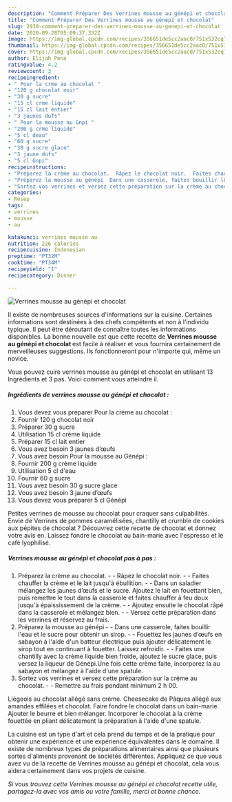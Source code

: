```yaml
---
description: "Comment Préparer Des Verrines mousse au génépi et chocolat"
title: "Comment Préparer Des Verrines mousse au génépi et chocolat"
slug: 2930-comment-preparer-des-verrines-mousse-au-genepi-et-chocolat
date: 2020-09-28T05:09:37.332Z
image: https://img-global.cpcdn.com/recipes/356651de5cc2aac0/751x532cq70/verrines-mousse-au-genepi-et-chocolat-photo-principale-de-la-recette.jpg
thumbnail: https://img-global.cpcdn.com/recipes/356651de5cc2aac0/751x532cq70/verrines-mousse-au-genepi-et-chocolat-photo-principale-de-la-recette.jpg
cover: https://img-global.cpcdn.com/recipes/356651de5cc2aac0/751x532cq70/verrines-mousse-au-genepi-et-chocolat-photo-principale-de-la-recette.jpg
author: Elijah Pena
ratingvalue: 4.2
reviewcount: 3
recipeingredient:
- " Pour la crme au chocolat "
- "120 g chocolat noir"
- "30 g sucre"
- "15 cl crme liquide"
- "15 cl lait entier"
- "3 jaunes dufs"
- " Pour la mousse au Gnpi "
- "200 g crme liquide"
- "5 cl deau"
- "60 g sucre"
- "30 g sucre glace"
- "3 jaune dufs"
- "5 cl Gnpi"
recipeinstructions:
- "Préparez la crème au chocolat.  Râpez le chocolat noir.  Faites chauffer la crème et le lait jusqu&#39;à ébullition.  Dans un saladier mélangez les jaunes d’œufs et le sucre. Ajoutez le lait en fouettant bien, puis remettre le tout dans la casserole et faites chauffer à feu doux jusqu&#39;à épaississement de la crème.  Ajoutez ensuite le chocolat râpé dans la casserole et mélangez bien.  Versez cette préparation dans les verrines et réservez au frais."
- "Préparez la mousse au génépi  Dans une casserole, faites bouillir l&#39;eau et le sucre pour obtenir un sirop.  Fouettez les jaunes d’œufs en sabayon à l&#39;aide d&#39;un batteur électrique puis ajouter délicatement le sirop tout en continuant à fouetter. Laissez refroidir.  Faites une chantilly avec la crème liquide bien froide, ajoutez le sucre glace, puis versez la liqueur de Génépi.Une fois cette crème faite, incorporez la au sabayon et mélangez à l&#39;aide d&#39;une spatule."
- "Sortez vos verrines et versez cette préparation sur la crème au chocolat.  Remettre au frais pendant minimum 2 h 00."
categories:
- Resep
tags:
- verrines
- mousse
- au

katakunci: verrines mousse au 
nutrition: 226 calories
recipecuisine: Indonesian
preptime: "PT32M"
cooktime: "PT34M"
recipeyield: "1"
recipecategory: Dinner

---
```



![Verrines mousse au génépi et chocolat](https://img-global.cpcdn.com/recipes/356651de5cc2aac0/751x532cq70/verrines-mousse-au-genepi-et-chocolat-photo-principale-de-la-recette.jpg)

Il existe de nombreuses sources d'informations sur la cuisine. Certaines informations sont destinées à des chefs compétents et non à l'individu typique. Il peut être déroutant de connaître toutes les informations disponibles. La bonne nouvelle est que cette recette de <strong> Verrines mousse au génépi et chocolat </strong> est facile à réaliser et vous fournira certainement de merveilleuses suggestions. Ils fonctionneront pour n'importe qui, même un novice.

<!--inarticleads1-->

Vous pouvez cuire verrines mousse au génépi et chocolat en utilisant 13 Ingrédients et 3 pas. Voici comment vous atteindre il.

##### Ingrédients de verrines mousse au génépi et chocolat :

1. Vous devez vous préparer  Pour la crème au chocolat :
1. Fournir 120 g chocolat noir
1. Préparer 30 g sucre
1. Utilisation 15 cl crème liquide
1. Préparer 15 cl lait entier
1. Vous avez besoin 3 jaunes d’œufs
1. Vous avez besoin  Pour la mousse au Génépi :
1. Fournir 200 g crème liquide
1. Utilisation 5 cl d&#39;eau
1. Fournir 60 g sucre
1. Vous avez besoin 30 g sucre glace
1. Vous avez besoin 3 jaune d’œufs
1. Vous devez vous préparer 5 cl Génépi


Petites verrines de mousse au chocolat pour craquer sans culpabilités. Envie de Verrines de pommes caramélisées, chantilly et crumble de cookies aux pépites de chocolat ? Découvrez cette recette de chocolat et donnez votre avis en. Laissez fondre le chocolat au bain-marie avec l&#39;espresso et le café lyophilisé. 

<!--inarticleads2-->

##### Verrines mousse au génépi et chocolat pas à pas :

1. Préparez la crème au chocolat. -  - Râpez le chocolat noir. -  - Faites chauffer la crème et le lait jusqu&#39;à ébullition. -  - Dans un saladier mélangez les jaunes d’œufs et le sucre. Ajoutez le lait en fouettant bien, puis remettre le tout dans la casserole et faites chauffer à feu doux jusqu&#39;à épaississement de la crème. -  - Ajoutez ensuite le chocolat râpé dans la casserole et mélangez bien. -  - Versez cette préparation dans les verrines et réservez au frais.
1. Préparez la mousse au génépi -  - Dans une casserole, faites bouillir l&#39;eau et le sucre pour obtenir un sirop. -  - Fouettez les jaunes d’œufs en sabayon à l&#39;aide d&#39;un batteur électrique puis ajouter délicatement le sirop tout en continuant à fouetter. Laissez refroidir. -  - Faites une chantilly avec la crème liquide bien froide, ajoutez le sucre glace, puis versez la liqueur de Génépi.Une fois cette crème faite, incorporez la au sabayon et mélangez à l&#39;aide d&#39;une spatule.
1. Sortez vos verrines et versez cette préparation sur la crème au chocolat. -  - Remettre au frais pendant minimum 2 h 00.


Liégeois au chocolat allégé sans crème. Cheesecake de Pâques allégé aux amandes effilées et chocolat. Faire fondre le chocolat dans un bain-marie. Ajouter le beurre et bien mélanger. Incorporer le chocolat à la crème fouettée en pliant délicatement la préparation à l&#39;aide d&#39;une spatule. 

<!--inarticleads1-->

<p>
La cuisine est un type d'art et cela prend du temps et de la pratique pour obtenir une expérience et une expérience équivalentes dans le domaine. Il existe de nombreux types de préparations alimentaires ainsi que plusieurs sortes d'aliments provenant de sociétés différentes. Appliquez ce que vous avez vu de la recette de Verrines mousse au génépi et chocolat, cela vous aidera certainement dans vos projets de cuisine.
</p>

<p>
<i>Si vous trouvez cette Verrines mousse au génépi et chocolat recette utile, partagez-la avec vos amis ou votre famille, merci et bonne chance.</i>
</p>
